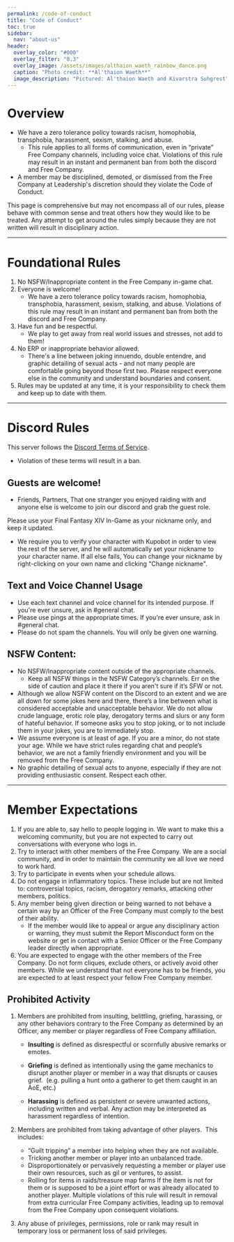 ```yaml
---
permalink: /code-of-conduct
title: "Code of Conduct"
toc: true
sidebar:
  nav: "about-us"
header:
  overlay_color: "#000"
  overlay_filter: "0.3"
  overlay_image: /assets/images/althaion_waeth_rainbow_dance.png
  caption: "Photo credit: **Al'thaion Waeth**"
  image_description: "Pictured: Al'thaion Waeth and Kivarstra Suhgrest"
---
```

# Overview

- We have a zero tolerance policy towards racism, homophobia, transphobia, harassment, sexism, stalking, and abuse. 
    - This rule applies to all forms of communication, even in “private” Free Company channels, including voice chat. Violations of this rule may result in an instant and permanent ban from both the discord and Free Company.     
- A member may be disciplined, demoted, or dismissed from the Free Company at Leadership's discretion should they violate the Code of Conduct.

This page is comprehensive but may not encompass all of our rules, please behave with common sense and treat others how they would like to be treated. Any attempt to get around the rules simply because they are not written will result in disciplinary action.    

-------------------

# Foundational Rules

1. No NSFW/Inappropriate content in the Free Company in-game chat.
2.  Everyone is welcome!
    - We have a zero tolerance policy towards racism, homophobia, transphobia, harassment, sexism, stalking, and abuse. Violations of this rule may result in an instant and permanent ban from both the discord and Free Company.
3.  Have fun and be respectful. 
    - We play to get away from real world issues and stresses, not add to them!  
4.  No ERP or inappropriate behavior allowed. 
    - There's a line between joking innuendo, double entendre, and graphic detailing of sexual acts - and not many people are comfortable going beyond those first two. Please respect everyone else in the community and understand boundaries and consent.    
5.  Rules may be updated at any time, it is your responsibility to check them and keep up to date with them.

-------------------

# Discord Rules

This server follows the [Discord Terms of Service](https://discord.com/terms).      
- Violation of these terms will result in a ban.

## Guests are welcome!
- Friends, Partners, That one stranger you enjoyed raiding with and anyone else is welcome to join our discord and grab the guest role. 

Please use your Final Fantasy XIV In-Game as your nickname only, and keep it updated.
- We require you to verify your character with Kupobot in order to view the rest of the server, and he will automatically set your nickname to your character name. If all else fails, You can change your nickname by right-clicking on your own name and clicking "Change nickname".

## Text and Voice Channel Usage
- Use each text channel and voice channel for its intended purpose. If you're ever unsure, ask in #general chat.
- Please use pings at the appropriate times. If you're ever unsure, ask in #general chat. 
- Please do not spam the channels. You will only be given one warning.

## NSFW Content:
- No NSFW/Inappropriate content outside of the appropriate channels.
    - Keep all NSFW things in the NSFW Category’s channels. Err on the side of caution and place it there if you aren't sure if it’s SFW or not.
- Although we allow NSFW content on the Discord to an extent and we are all down for some jokes here and there, there’s a line between what is considered acceptable and unacceptable behavior. We do not allow crude language, erotic role play, derogatory terms and slurs or any form of hateful behavior. If someone asks you to stop joking, or to not include them in your jokes, you are to immediately stop. 
- We assume everyone is at least of age. If you are a minor, do not state your age. While we have strict rules regarding chat and people’s behavior, we are not a family friendly environment and you will be removed from the Free Company. 
- No graphic detailing of sexual acts to anyone, especially if they are not providing enthusiastic consent. Respect each other.

-------------------

# Member Expectations

1.  If you are able to, say hello to people logging in. We want to make this a welcoming community, but you are not expected to carry out conversations with everyone who logs in.
2.  Try to interact with other members of the Free Company. We are a social community, and in order to maintain the community we all love we need to work hard.    
3.  Try to participate in events when your schedule allows. 
4.  Do not engage in inflammatory topics. These include but are not limited to: controversial topics, racism, derogatory remarks, attacking other members, politics.
5.  Any member being given direction or being warned to not behave a certain way by an Officer of the Free Company must comply to the best of their ability. 
    - If the member would like to appeal or argue any disciplinary action or warning, they must submit the Report Misconduct form on the website or get in contact with a Senior Officer or the Free Company leader directly when appropriate.      
6.  You are expected to engage with the other members of the Free Company. Do not form cliques, exclude others, or actively avoid other members. While we understand that not everyone has to be friends, you are expected to at least respect your fellow Free Company member. 

## Prohibited Activity
1.  Members are prohibited from insulting, belittling, griefing, harassing, or any other behaviors contrary to the Free Company as determined by an Officer, any member or player regardless of Free Company affiliation.  
    - __Insulting__ is defined as disrespectful or scornfully abusive remarks or emotes.
        
    - __Griefing__ is defined as intentionally using the game mechanics to disrupt another player or member in a way that disrupts or causes grief.  (e.g. pulling a hunt onto a gatherer to get them caught in an AoE, etc.)
        
    - __Harassing__ is defined as persistent or severe unwanted actions, including written and verbal. Any action may be interpreted as harassment regardless of intention.  
        
2.  Members are prohibited from taking advantage of other players.  This includes:
    - “Guilt tripping” a member into helping when they are not available.
    - Tricking another member or player into an unbalanced trade.
    - Disproportionately or pervasively requesting a member or player use their own resources, such as gil or ventures, to assist.
    - Rolling for items in raids/treasure map farms If the item is not for them or is supposed to be a joint effort or was already allocated to another player. Multiple violations of this rule will result in removal from extra curricular Free Company activities, leading up to removal from the Free Company upon consequent violations.    
3.  Any abuse of privileges, permissions, role or rank may result in temporary loss or permanent loss of said privileges.